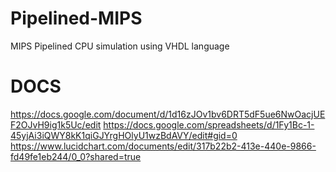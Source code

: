 # Pipelined-MIPS
MIPS Pipelined CPU simulation using VHDL language
# DOCS
https://docs.google.com/document/d/1d16zJOv1bv6DRT5dF5ue6NwOacjUEF2OJvH9ig1k5Uc/edit
https://docs.google.com/spreadsheets/d/1Fy1Bc-1-45yjAi3iQWY8kK1qiGJYrgHOlyU1wzBdAVY/edit#gid=0
https://www.lucidchart.com/documents/edit/317b22b2-413e-440e-9866-fd49fe1eb244/0_0?shared=true

